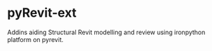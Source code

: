 # pyRevit-ext
Addins aiding  Structural Revit modelling and review using ironpython platform on pyrevit.
